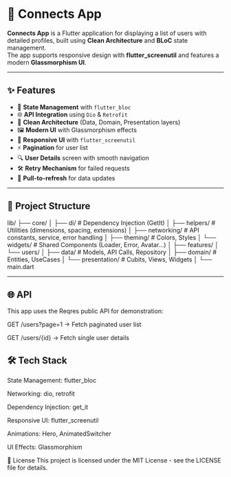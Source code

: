 # 📱 Connects App

**Connects App** is a Flutter application for displaying a list of users with detailed profiles, built using **Clean Architecture** and **BLoC** state management.  
The app supports responsive design with **flutter_screenutil** and features a modern **Glassmorphism UI**.

---

## ✨ Features

- 🔄 **State Management** with `flutter_bloc`
- 🌐 **API Integration** using `Dio` & `Retrofit`
- 🧩 **Clean Architecture** (Data, Domain, Presentation layers)
- 🖼 **Modern UI** with Glassmorphism effects
- 📱 **Responsive UI** with `flutter_screenutil`
- ⚡ **Pagination** for user list
- 🔍 **User Details** screen with smooth navigation
- 🛠 **Retry Mechanism** for failed requests
- 🔄 **Pull-to-refresh** for data updates

---

## 📂 Project Structure

lib/
├── core/
│ ├── di/ # Dependency Injection (GetIt)
│ ├── helpers/ # Utilities (dimensions, spacing, extensions)
│ ├── networking/ # API constants, service, error handling
│ ├── theming/ # Colors, Styles
│ └── widgets/ # Shared Components (Loader, Error, Avatar...)
│
├── features/
│ └── users/
│ ├── data/ # Models, API Calls, Repository
│ ├── domain/ # Entities, UseCases
│ └── presentation/ # Cubits, Views, Widgets
│
└── main.dart

---

## 🌐 API

This app uses the Reqres public API for demonstration:

GET /users?page=1 → Fetch paginated user list

GET /users/{id} → Fetch single user details

## 🛠 Tech Stack

State Management: flutter_bloc

Networking: dio, retrofit

Dependency Injection: get_it

Responsive UI: flutter_screenutil

Animations: Hero, AnimatedSwitcher

UI Effects: Glassmorphism

📄 License
This project is licensed under the MIT License - see the LICENSE file for details.
